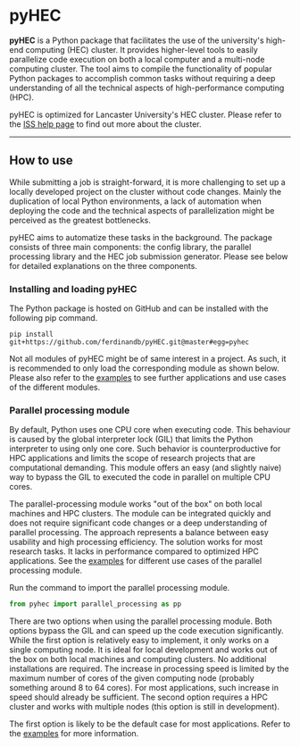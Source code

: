# pyHEC

**pyHEC** is a Python package that facilitates the use of the university's high-end computing (HEC) cluster. It provides higher-level tools to easily parallelize code execution on both a local computer and a multi-node computing cluster. The tool aims to compile the functionality of popular Python packages to accomplish common tasks without requiring a deep understanding of all the technical aspects of high-performance computing (HPC).

pyHEC is optimized for Lancaster University's HEC cluster. Please refer to the [ISS help page](https://answers.lancaster.ac.uk/display/ISS/High+End+Computing+(HEC)+help) to find out more about the cluster.

---

## How to use
While submitting a job is straight-forward, it is more challenging to set up a locally developed project on the cluster without code changes. Mainly the duplication of local Python environments, a lack of automation when deploying the code and the technical aspects of parallelization might be perceived as the greatest bottlenecks. 

pyHEC aims to automatize these tasks in the background. The package consists of three main components: the config library, the parallel processing library and the HEC job submission generator. Please see below for detailed explanations on the three components.

### Installing and loading pyHEC

The Python package is hosted on GitHub and can be installed with the following pip command.

```shell script
pip install git+https://github.com/ferdinandb/pyHEC.git@master#egg=pyhec
```

Not all modules of pyHEC might be of same interest in a project. As such, it is recommended to only load the corresponding module as shown below. Please also refer to the [examples](https://github.com/ferdinandb/pyHEC/#) to see further applications and use cases of the different modules.



### Parallel processing module

By default, Python uses one CPU core when executing code. This behaviour is caused by the global interpreter lock (GIL) that limits the Python interpreter to using only one core. Such behavior is counterproductive for HPC applications and limits the scope of research projects that are computational demanding. This module offers an easy (and slightly naive) way to bypass the GIL to executed the code in parallel on multiple CPU cores.

The parallel-processing module works "out of the box" on both local machines and HPC clusters. The module can be integrated quickly and does not require significant code changes or a deep understanding of parallel processing. The approach represents a balance between easy usability and high processing efficiency. The solution works for most research tasks. It lacks in performance compared to optimized HPC applications. See the [examples](https://github.com/ferdinandb/pyHEC/tree/master/examples/parallel-processing) for different use cases of the parallel processing module.
 
Run the command to import the parallel processing module.

```python
from pyhec import parallel_processing as pp
```

There are two options when using the parallel processing module. Both options bypass the GIL and can speed up the code execution significantly. While the first option is relatively easy to implement, it only works on a single computing node. It is ideal for local development and works out of the box on both local machines and computing clusters. No additional installations are required. The increase in processing speed is limited by the maximum number of cores of the given computing node (probably something around 8 to 64 cores). For most applications, such increase in speed should already be sufficient. The second option requires a HPC cluster and works with multiple nodes (this option is still in development).

The first option is likely to be the default case for most applications. Refer to the [examples](https://github.com/ferdinandb/pyHEC/tree/master/examples/parallel-processing) for more information.